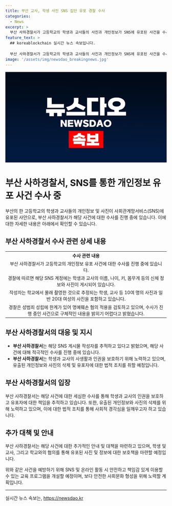 ```yaml
---
title: 부산 교사, 학생 사진 SNS 집단 유포 경찰 수사
categories:
  - News
excerpt: >
  부산 사하경찰서가 고등학교의 학생과 교사들의 사진과 개인정보가 SNS에 유포된 사건을 수사 중이다. 해당 SNS 계정에는 학생과 교사들의 개인정보와 사진 뿐만 아니라 몸무게 등의 신체 정보도 공개돼 있으며, 작성자는 몰래 촬영한 것으로 추정되는 10여 명의 사진과 일반 20대 여성의 사진도 올린 것으로 확인됐다. 경찰은 성범죄 성립에 한계가 있어 명예훼손 혐의를 검토 중이며, 구체적인 사건 내용은 수사 중이라 밝히지 않았다.
feature_text: >
  ## koreablockchain 실시간 뉴스 속보입니다.

  부산 사하경찰서가 고등학교의 학생과 교사들의 사진과 개인정보가 SNS에 유포된 사건을 수사 중이다. 해당 SNS 계정에는 학생과 교사들의 개인정보와 사진 뿐만 아니라 몸무게 등의 신체 정보도 공개돼 있으며, 작성자는 몰래 촬영한 것으로 추정되는 10여 명의 사진과 일반 20대 여성의 사진도 올린 것으로 확인됐다. 경찰은 성범죄 성립에 한계가 있어 명예훼손 혐의를 검토 중이며, 구체적인 사건 내용은 수사 중이라 밝히지 않았다.
image: '/assets/img/newsdao_breakingnews.jpg'
---
```


<p><img src="/assets/img/newsdao_breakingnews.jpg" alt="koreablockchain 속보" /></p>

<h1>부산 사하경찰서, SNS를 통한 개인정보 유포 사건 수사 중</h1>

<p data-ke-size="size16">부산의 한 고등학교의 학생과 교사들의 개인정보 및 사진이 사회관계망서비스(SNS)에 유포된 사안으로, 부산 사하경찰서가 해당 사건에 대한 수사를 진행 중에 있습니다. 이에 대한 자세한 내용은 아래에서 확인할 수 있습니다.</p>

<h2 data-ke-size="size26">부산 사하경찰서 수사 관련 상세 내용</h2>

<table>
    <tr>
        <td style="text-align: center; height: 17px;"><b>수사 관련 내용</b></td>
    </tr>
    <tr>
        <td style="text-align: center; height: 17px;">부산 사하경찰서가 고등학교의 개인정보 유포 사건에 대한 수사를 진행 중에 있습니다.</td>
    </tr>
    <tr>
        <td style="text-align: center; height: 17px;">경찰에 따르면 해당 SNS 계정에는 학생과 교사의 이름, 나이, 키, 몸무게 등의 신체 정보와 사진이 게시되어 있습니다.</td>
    </tr>
    <tr>
        <td style="text-align: center; height: 17px;">작성자는 학교에서 몰래 촬영한 것으로 추정되는 학생, 교사 등 10여 명의 사진과 일반 20대 여성의 사진을 포함하고 있습니다.</td>
    </tr>
    <tr>
        <td style="text-align: center; height: 17px;">경찰은 성범죄 성립에 한계가 있어 명예훼손 혐의 적용을 검토하고 있으며, 수사가 진행 중인 사건으로 구체적인 내용을 밝히기 어렵다고 밝혔습니다.</td>
    </tr>
</table>

<h2 data-ke-size="size26">부산 사하경찰서의 대응 및 지시</h2>

<ul>
    <li><b>부산 사하경찰서</b>는 해당 SNS 게시물 작성자를 추적하고 있다고 밝혔으며, 해당 사건에 대해 적극적인 수사를 진행 중에 있습니다.</li>
    <li><b>부산 사하경찰서</b>는 학생과 교사의 사생활과 인권을 보호하기 위해 노력하고 있으며, 유출된 개인정보와 사진의 삭제 및 유포자에 대한 법적 조치를 취할 예정입니다.</li>
</ul>

<h2 data-ke-size="size26">부산 사하경찰서의 입장</h2>

<p data-ke-size="size16">부산 사하경찰서는 해당 사건에 대한 세심한 수사를 통해 학생과 교사의 인권을 보호하고 유포자에 대한 책임을 추적하고 있습니다. 또한, 유출된 개인정보와 사진의 삭제를 위해 노력하고 있으며, 이에 대한 법적 조치를 통해 사회적 경각심을 일깨우고자 하고 있습니다.</p>

<h2 data-ke-size="size26">추가 대책 및 안내</h2>

<p data-ke-size="size16">부산 사하경찰서는 해당 사건에 대한 추가적인 안내 및 대책을 마련하고 있으며, 학생 및 교사, 그리고 학교와의 협의를 통해 유포된 사진 및 정보에 대한 보호책을 마련할 예정입니다.</p>

<p data-ke-size="size16">위와 같은 사건을 예방하기 위해 SNS 및 온라인 활동 시 안전하고 책임감 있게 이용할 수 있는 교육 프로그램을 개설할 예정이며, 보다 안전한 사회문화 형성을 위해 노력할 계획입니다.</p>

<p><hr></p>
실시간 뉴스 속보는, <a href="https://newsdao.kr" rel="dofollow">https://newsdao.kr</a>



